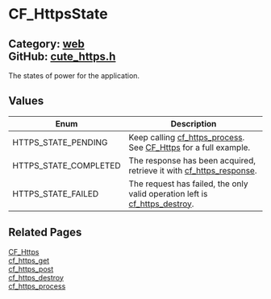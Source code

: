 # CF_HttpsState

Category: [web](https://github.com/RandyGaul/cute_framework/blob/master/docs/api_reference?id=web)  
GitHub: [cute_https.h](https://github.com/RandyGaul/cute_framework/blob/master/include/cute_https.h)  
---

The states of power for the application.

## Values

Enum | Description
--- | ---
HTTPS_STATE_PENDING | Keep calling [cf_https_process](https://github.com/RandyGaul/cute_framework/blob/master/docs/web/cf_https_process.md). See [CF_Https](https://github.com/RandyGaul/cute_framework/blob/master/docs/web/cf_https.md) for a full example.
HTTPS_STATE_COMPLETED | The response has been acquired, retrieve it with [cf_https_response](https://github.com/RandyGaul/cute_framework/blob/master/docs/web/cf_https_response.md).
HTTPS_STATE_FAILED | The request has failed, the only valid operation left is [cf_https_destroy](https://github.com/RandyGaul/cute_framework/blob/master/docs/web/cf_https_destroy.md).

## Related Pages

[CF_Https](https://github.com/RandyGaul/cute_framework/blob/master/docs/web/cf_https.md)  
[cf_https_get](https://github.com/RandyGaul/cute_framework/blob/master/docs/web/cf_https_get.md)  
[cf_https_post](https://github.com/RandyGaul/cute_framework/blob/master/docs/web/cf_https_post.md)  
[cf_https_destroy](https://github.com/RandyGaul/cute_framework/blob/master/docs/web/cf_https_destroy.md)  
[cf_https_process](https://github.com/RandyGaul/cute_framework/blob/master/docs/web/cf_https_process.md)  
